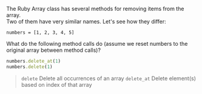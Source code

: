 The Ruby Array class has several methods for removing items from the array.  
Two of them have very similar names. Let's see how they differ:

`numbers = [1, 2, 3, 4, 5]`

What do the following method calls do (assume we reset numbers to the  
original array between method calls)?

```ruby
numbers.delete_at(1)
numbers.delete(1)
```
> `delete` Delete all occurrences of an array
> `delete_at` Delete element(s) based on index of that array